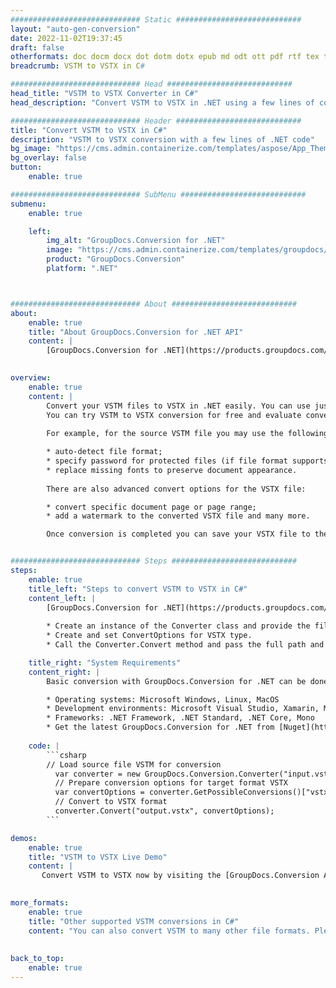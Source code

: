 ```yaml
---
############################# Static ############################
layout: "auto-gen-conversion"
date: 2022-11-02T19:37:45
draft: false
otherformats: doc docm docx dot dotm dotx epub md odt ott pdf rtf tex txt vdx vsdm vsdx vssm vssx vstm vstx vsx vtx xps
breadcrumb: VSTM to VSTX in C#

############################# Head ############################
head_title: "VSTM to VSTX Converter in C#"
head_description: "Convert VSTM to VSTX in .NET using a few lines of code. Use the GroupDocs Document Conversion API to convert over 160 file formats."

############################# Header ############################
title: "Convert VSTM to VSTX in C#"
description: "VSTM to VSTX conversion with a few lines of .NET code"
bg_image: "https://cms.admin.containerize.com/templates/aspose/App_Themes/V3/images/bg/header1.png"
bg_overlay: false
button:
    enable: true

############################# SubMenu ############################
submenu:
    enable: true

    left:
        img_alt: "GroupDocs.Conversion for .NET"
        image: "https://cms.admin.containerize.com/templates/groupdocs/images/product-logos/90x90-noborder/groupdocs-conversion-net.png"
        product: "GroupDocs.Conversion"
        platform: ".NET"



############################# About ############################
about:
    enable: true
    title: "About GroupDocs.Conversion for .NET API"
    content: |
        [GroupDocs.Conversion for .NET](https://products.groupdocs.com/conversion/net/) can be used to convert Microsoft Word, Excel, PowerPoint, PDF, Visio and other formats. GroupDocs.Conversion is a standalone API that is suitable for back-end and internal systems where high performance is required. It does not depend on any software such as Microsoft or Open Office.
    

overview:
    enable: true
    content: |
        Convert your VSTM files to VSTX in .NET easily. You can use just a couple of C# code lines in any platform of your choice like - Windows, Linux, macOS.
        You can try VSTM to VSTX conversion for free and evaluate conversion results quality.  Along with simple file conversion scenarios you can try more advanced options for loading source VSTM file and for saving output VSTX result. 
        
        For example, for the source VSTM file you may use the following load options:

        * auto-detect file format;
        * specify password for protected files (if file format supports it);
        * replace missing fonts to preserve document appearance.
        
        There are also advanced convert options for the VSTX file:

        * convert specific document page or page range;
        * add a watermark to the converted VSTX file and many more.

        Once conversion is completed you can save your VSTX file to the local file path or any third-party storage like FTP, Amazon S3, Google Drive, Dropbox etc. Please note - to convert VSTM to VSTX there is no need for any additional software installed - like MS Office, Open Office, Adobe Acrobat Reader etc.


############################# Steps ############################
steps:
    enable: true
    title_left: "Steps to convert VSTM to VSTX in C#"
    content_left: |
        [GroupDocs.Conversion for .NET](https://products.groupdocs.com/conversion/net/) makes it easy for developers to convert a VSTM file to VSTX with a few lines of code.
        
        * Create an instance of the Converter class and provide the file VSTM with the full path
        * Create and set ConvertOptions for VSTX type.
        * Call the Converter.Convert method and pass the full path and format (VSTX) as a parameter

    title_right: "System Requirements"
    content_right: |
        Basic conversion with GroupDocs.Conversion for .NET can be done in just a few simple steps. Our APIs are supported on all major platforms and operating systems. Before executing the code below, make sure you have the following prerequisites installed on your system.

        * Operating systems: Microsoft Windows, Linux, MacOS
        * Development environments: Microsoft Visual Studio, Xamarin, MonoDevelop
        * Frameworks: .NET Framework, .NET Standard, .NET Core, Mono
        * Get the latest GroupDocs.Conversion for .NET from [Nuget](https://www.nuget.org/packages/groupdocs.conversion)
         
    code: |
        ```csharp    
        // Load source file VSTM for conversion
          var converter = new GroupDocs.Conversion.Converter("input.vstm");
          // Prepare conversion options for target format VSTX
          var convertOptions = converter.GetPossibleConversions()["vstx"].ConvertOptions;
          // Convert to VSTX format
          converter.Convert("output.vstx", convertOptions);
        ```

demos:
    enable: true
    title: "VSTM to VSTX Live Demo"
    content: |
       Convert VSTM to VSTX now by visiting the [GroupDocs.Conversion App](https://products.groupdocs.app/conversion/family) website. Online demo has the following advantages
          

more_formats:
    enable: true
    title: "Other supported VSTM conversions in C#"
    content: "You can also convert VSTM to many other file formats. Please see the list below."
       
       
back_to_top:
    enable: true
---
```

